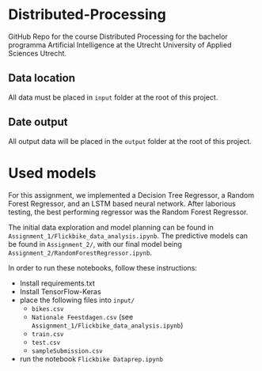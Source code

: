 # Distributed-Processing
GitHub Repo for the course Distributed Processing for the bachelor programma Artificial Intelligence at the Utrecht University of Applied Sciences Utrecht.

## Data location
All data must be placed in `input` folder at the root of this project.

## Date output
All output data will be placed in the `output` folder at the root of this project.

# Used models
For this assignment, we implemented a Decision Tree Regressor, a Random Forest Regressor, and an LSTM based neural network. After laborious testing, the best performing regressor was the Random Forest Regressor.

The initial data exploration and model planning can be found in `Assignment_1/Flickbike_data_analysis.ipynb`. The predictive models can be found in `Assignment_2/`, with our final model being `Assignment_2/RandomForestRegressor.ipynb`.

In order to run these notebooks, follow these instructions: 

* Install requirements.txt
* Install TensorFlow-Keras
* place the following files into `input/`
  * `bikes.csv`
  * `Nationale Feestdagen.csv` (see `Assignment_1/Flickbike_data_analysis.ipynb`)
  * `train.csv`
  * `test.csv`
  * `sampleSubmission.csv`
* run the notebook `Flickbike Dataprep.ipynb`